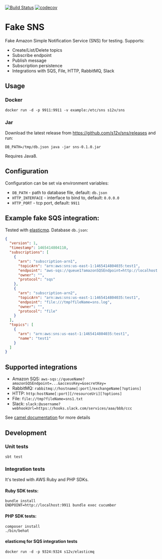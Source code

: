 [![Build Status](https://travis-ci.org/s12v/sns.svg?branch=master)](https://travis-ci.org/s12v/sns)
[![codecov](https://codecov.io/gh/s12v/sns/branch/master/graph/badge.svg)](https://codecov.io/gh/s12v/sns)
# Fake SNS

Fake Amazon Simple Notification Service (SNS) for testing. Supports:
 - Create/List/Delete topics
 - Subscribe endpoint
 - Publish message
 - Subscription persistence
 - Integrations with SQS, File, HTTP, RabbitMQ, Slack

## Usage

### Docker

```
docker run -d -p 9911:9911 -v example:/etc/sns s12v/sns
```

### Jar

Download the latest release from https://github.com/s12v/sns/releases and run:
```
DB_PATH=/tmp/db.json java -jar sns-0.1.0.jar
```
Requires Java8.

## Configuration

Configuration can be set via environment variables:
 - `DB_PATH` - path to database file, default: `db.json`
 - `HTTP_INTERFACE` - interface to bind to, default: `0.0.0.0`
 - `HTTP_PORT` - tcp port, default: `9911`

## Example fake SQS integration:

Tested with [elasticmq](https://github.com/adamw/elasticmq). Database `db.json`:

```json
{
  "version": 1,
  "timestamp": 1465414804110,
  "subscriptions": [
    {
      "arn": "subscription-arn1",
      "topicArn": "arn:aws:sns:us-east-1:1465414804035:test1",
      "endpoint": "aws-sqs://queue1?amazonSQSEndpoint=http://localhost:9324&accessKey=&secretKey=",
      "owner": "",
      "protocol": "sqs"
    },
    {
      "arn": "subscription-arn2",
      "topicArn": "arn:aws:sns:us-east-1:1465414804035:test1",
      "endpoint": "file:///tmp?fileName=sns.log",
      "owner": "",
      "protocol": "file"
    }
  ],
  "topics": [
    {
      "arn": "arn:aws:sns:us-east-1:1465414804035:test1",
      "name": "test1"
    }
  ]
}
```

## Supported integrations

 - Amazon SQS: `aws-sqs://queueName?amazonSQSEndpoint=...&accessKey=&secretKey=`
 - RabbitMQ: `rabbitmq://hostname[:port]/exchangeName[?options]`
 - HTTP: `http:hostName[:port][/resourceUri][?options]`
 - File: `file://tmp?fileName=sns1.txt`
 - Slack: `slack:@username?webhookUrl=https://hooks.slack.com/services/aaa/bbb/ccc`

See [camel documentation](http://camel.apache.org/components.html) for more details

## Development

### Unit tests

`sbt test`

### Integration tests

It's tested with AWS Ruby and PHP SDKs.

#### Ruby SDK tests:
```
bundle install
ENDPOINT=http://localhost:9911 bundle exec cucumber
```

#### PHP SDK tests:
```
composer install
./bin/behat
```

#### elasticmq for SQS integration tests
```
docker run -d -p 9324:9324 s12v/elasticmq
```
